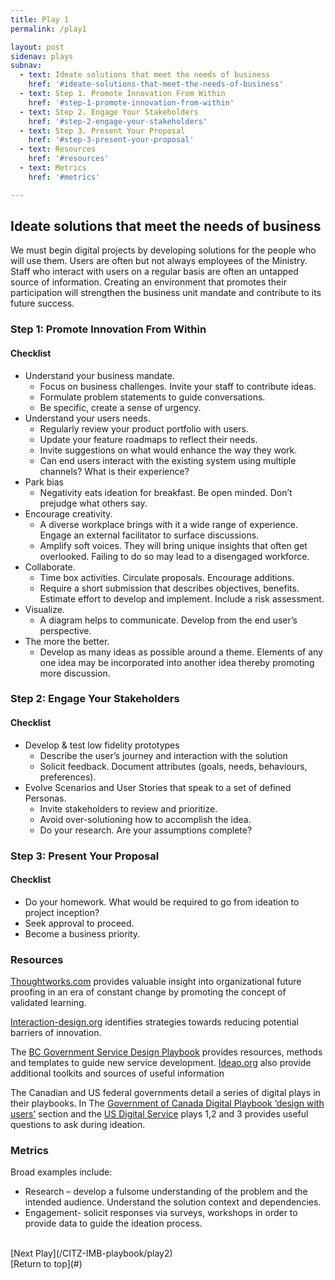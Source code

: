 ```yaml
---
title: Play 1
permalink: /play1

layout: post
sidenav: plays
subnav: 
  - text: Ideate solutions that meet the needs of business
    href: '#ideate-solutions-that-meet-the-needs-of-business'
  - text: Step 1. Promote Innovation From Within
    href: '#step-1-promote-innovation-from-within'
  - text: Step 2. Engage Your Stakeholders
    href: '#step-2-engage-your-stakeholders'
  - text: Step 3. Present Your Proposal
    href: '#step-3-present-your-proposal'
  - text: Resources
    href: '#resources'
  - text: Metrics
    href: '#metrics'

---
```

## Ideate solutions that meet the needs of business
We must begin digital projects by developing solutions for the people who will use them. Users are often but not always employees of the Ministry.  Staff who interact with users on a regular basis are often an untapped source of information. Creating an environment that promotes their participation will strengthen the business unit mandate and contribute to its future success.

### Step 1: Promote Innovation From Within
#### Checklist
- Understand your business mandate. 
    - Focus on business challenges. Invite your staff to contribute ideas.
    - Formulate problem statements to guide conversations.
    - Be specific, create a sense of urgency.
- Understand your users needs.
    - Regularly review your product portfolio with users. 
    - Update your feature roadmaps to reflect their needs.
    - Invite suggestions on what would enhance the way they work.
    - Can end users interact with the existing system using multiple channels? What is their experience?
- Park bias
    - Negativity eats ideation for breakfast.   Be open minded. Don’t prejudge what others say.
- Encourage creativity.
    - A diverse workplace brings with it a wide range of experience. Engage an external facilitator to surface discussions.
    - Amplify soft voices. They will bring unique insights that often get overlooked. Failing to do so may lead to a disengaged workforce.
- Collaborate.
    - Time box activities. Circulate proposals. Encourage additions.
    - Require a short submission that describes objectives, benefits. Estimate effort to develop and implement. Include a risk assessment.
- Visualize.
    - A diagram helps to communicate. Develop from the end user’s perspective.
- The more the better.
    - Develop as many ideas as possible around a theme.  Elements of any one idea may be incorporated into another idea thereby promoting more discussion.

### Step 2: Engage Your Stakeholders
#### Checklist
- Develop & test low fidelity prototypes
    - Describe the user’s journey and interaction with the solution
    - Solicit feedback.  Document attributes (goals, needs, behaviours, preferences).  
- Evolve Scenarios and User Stories that speak to a set of defined Personas.
    - Invite stakeholders to review and prioritize. 
    - Avoid over-solutioning how to accomplish the idea.
    - Do your research. Are your assumptions complete?

### Step 3: Present Your Proposal
#### Checklist
- Do your homework. What would be required to go from ideation to project inception?
- Seek approval to proceed.
- Become a business priority.

### Resources
[Thoughtworks.com](https://www.thoughtworks.com/insights/blog/future-proof-your-business-through-enterprise-innovation) provides valuable insight into organizational future proofing in an era of constant change by promoting the concept of validated learning.

[Interaction-design.org](https://www.interaction-design.org/literature/article/14-barriers-to-ideation-and-how-to-overcome-them) identifies strategies towards reducing potential barriers of innovation.

The [BC Government Service Design Playbook](https://www2.gov.bc.ca/gov/content/governments/services-for-government/service-experience-digital-delivery/service-design/service-design-in-the-bc-public-service) provides resources, methods and templates to guide new service development. [Ideao.org](https://www.designkit.org/methods) also provide additional toolkits and sources of useful information 

The Canadian and US federal governments detail a series of digital plays in their playbooks. In The [Government of Canada Digital Playbook ‘design with users’](https://canada-ca.github.io/digital-playbook-guide-numerique/en/1-design-with-users.html) section and the [US Digital Service](https://playbook.cio.gov/) plays 1,2 and 3 provides useful questions to ask during ideation.

### Metrics
Broad examples include:
- Research – develop a fulsome understanding of the problem and the intended audience. Understand the solution context and dependencies.
- Engagement- solicit responses via surveys, workshops in order to provide data to guide the ideation process.

<br/>
[Next Play](/CITZ-IMB-playbook/play2) 
<br/>
[Return to top](#)

